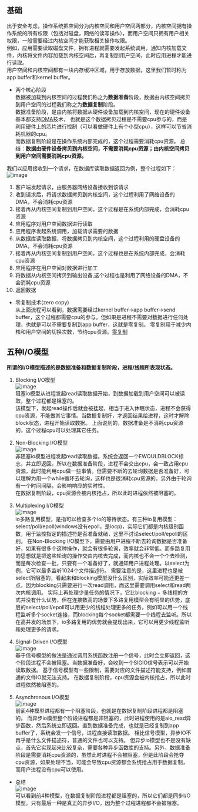 ## 基础   
出于安全考虑，操作系统把空间分为内核空间和用户空间两部分，内核空间拥有操作系统的所有权限（包括对磁盘，网络的读写操作），而用户空间只拥有用户相关权限，一般需要经过内核空间才能获取相关操作权限。    
例如，应用需要读取磁盘文件，拥有进程就需要发起系统调用，通知内核加载文件，内核将文件内容加载到内核空间后，再复制到用户空间，此时应用进程才能进行读取。  
用户空间和内核空间都有一块内存缓冲区域，用于存放数据，这里我们暂时称为app buffer和kernel buffer。

- 两个核心阶段  
数据被加载到内核空间的过程我们称之为**数据准备**阶段，数据由内核空间拷贝到用户空间的过程我们称之为**数据复制**阶段。    
数据准备阶段，是由内核将数据从硬件设备加载到内核空间，现在的硬件设备基本都支持[DMA](https://baike.baidu.com/item/DMA/2385376?fr=aladdin)技术，
也就是这个数据拷贝过程是不需要cpu参与的，而是利用硬件上的芯片进行控制（可以看做硬件上有个小型cpu），这样可以节省消耗机器的cpu。  
而数据复制阶段是在操作系统内部完成的，这个过程需要消耗cpu资源。
总结：**数据由硬件设备拷贝到内核空间，不需要消耗cpu资源；由内核空间拷贝到用户空间需要消耗cpu资源。**

我们以应用接收到一个请求，在数据库读取数据返回为例，整个过程如下：  
![image](https://github.com/jmilktea/jmilktea/blob/master/linux/images/linux-io.png)  
1. 客户端发起请求，由服务器网络设备接收到该请求  
2. 收到请求后，将请求数据拷贝到内核空间，这个过程利用了网络设备的DMA，不会消耗cpu资源
3. 接着再从内核空间复制到用户空间，这个过程是在系统内部完成，会消耗cpu资源  
4. 应用程序对用户空间数据进行读取
5. 应用程序发起系统调用，加载请求需要的数据 
6. 从数据库读取数据，将数据拷贝到内核空间，这个过程利用的硬盘设备的DMA，不会消耗cpu资源  
7. 接着再从内核空间复制到用户空间，这个过程也是在系统内部完成，会消耗cpu资源
8. 应用程序在用户空间对数据进行加工  
9. 将数据从内核空间拷贝到输出设备,这个过程也是利用了网络设备的DMA，不会消耗cpu资源
10. 返回数据  

- 零复制技术(zero copy)  
从上面流程可以看到，数据需要经过kernel buffer->app buffer->send buffer，这个过程都需要cpu的参与。但如果是进程不需要对数据进行任何处理，也就是可以不需要复制到app buffer，这就是零复制。
零复制用于减少内核和用户空间的切换次数，节约cpu资源。[零复制](https://baike.baidu.com/item/%E9%9B%B6%E5%A4%8D%E5%88%B6/22742547?fr=aladdin) 


## 五种I/O模型   
**所谓的I/O模型描述的是数据准备和数据复制阶段，进程/线程所表现状态。**  

1. Blocking I/O模型   
![image](https://github.com/jmilktea/jmilktea/blob/master/linux/images/blocking-io.png)   
阻塞io模型从进程发起read读取数据开始，到数据加载到用户空间可以被读取，整个过程都是阻塞的。  
该模型下，发起read操作后就会被挂起，相当于进入休眠状态，进程不会获得cpu资源，不能做其它事情。当数据复制好，才返回结果给进程，这时才解除block状态，进程开始读取数据。
上面说到的，数据准备是不消耗cpu资源的，这个过程cpu可以处理其它任务。

2. Non-Blocking I/O模型   
![image](https://github.com/jmilktea/jmilktea/blob/master/linux/images/non-blocking-io.png)   
非阻塞io模型进程发起read读取数据，系统会返回一个EWOULDBLOCK标志，并立即返回。所以在数据准备阶段，进程不会交出cpu，会一致占用cpu资源，此时能利用cpu做一些事情。但需要不断的去轮询数据是否准备好，可以理解为用一个while循环去轮询，这样也是很消耗cpu资源的。另外由于轮询有一个时间间隔，会影响响应的实时性。  
在数据复制阶段，cpu资源会被内核抢占，所以此时进程依然被阻塞的。

3. Multiplexing I/O模型  
![image](https://github.com/jmilktea/jmilktea/blob/master/linux/images/multipliexing-io.png)  
io多路复用模型，是指可以检查多个io的等待状态。有三种io复用模型：select/poll/epoll(windows没有epoll，是iocp)，实际它们都是内核级别函数，用于监控指定的描述符是否准备就绪，这里不讨论select/poll/epoll的区别。
在Non-Blocking I/O模型下，需要由用户进程不断去轮询数据是否准备好，如果有很多个这种操作，就会有很多轮询，效率就会非常低。而多路复用的思想就是把这些轮询的操作交由内核去完成，而内核也不会一个个去检测，而是每次检查一批，只要有一个准备好了，就通知用户进程处理。以select为例，它可以最多监听1024个文件描述符。
需要注意的是，这里进程也是被select所阻塞的，看起来和blocking模型没什么区别，实际效率可能还更差一点，因为blocking只需要进行一次read调用，而这里需要调用select和read两次内核调用。
实际上再处理少量任务的情况下，它比blocking + 多线程的方式并没有什么优势，但在连接数高的场景下多路复用模型会有明显的优势，底层的select/poll/epoll可以用更少的线程处理更多的任务，例如可以用一个线程监听多个socket连接，而blocking每个socket都需要一个线程去监听。所以在高并发的场景下，io多路复用的优势就会提现出来，它可以用更少线程监听和处理更多的请求。

4. Signal-Driven I/O模型  
![image](https://github.com/jmilktea/jmilktea/blob/master/linux/images/signal-driven-io.png)  
基于信号模型的做法是通过调用系统函数注册一个信号，此时会立即返回，这个阶段进程不会被阻塞。当数据准备好，会收到一个SIGIO信号表示可以开始读取数据。
基于信号模型有一些限制，需要对应的文件描述符能支持，例如普通的文件IO就无法支持。
在数据复制阶段，cpu资源会被内核抢占，所以此时进程依然被阻塞的。

5. Asynchronous I/O模型  
![image](https://github.com/jmilktea/jmilktea/blob/master/linux/images/asynchronous-io.png)  
前面4种模型进程都有一个阻塞阶段，也就是在数据复制阶段进程都是阻塞的。
而异步io模型整个阶段进程都是非阻塞的，此时进程使用的是aio_read异步函数，然后系统立即返回。直到数据准备完成，也就是已经复制到app buffer了，系统会发一个信号，进程直接读取数据。
相比信号模型，异步IO不再乎是什么文件描述符，普通的文件也可以支持。
但异步io模型也不是没有缺点，首先它实现起来比较复杂，需要各种异步函数库的支持。另外，数据准备阶段是需要消耗cpu资源的，虽然此时进程不会被阻塞，但是此阶段会抢夺cpu资源，如果处理不当，可能会导致cpu资源都会系统抢占用于数据复制，而用户进程没有cpu可以使用。 

- 总结  
![image](https://github.com/jmilktea/jmilktea/blob/master/linux/images/io-compary.png)  
可以看到前4种模型，在数据复制阶段进程都是阻塞的，所以它们都是同步I/O模型。只有最后一种是真正的异步I/O，因为整个过程进程都不会被阻塞。






























